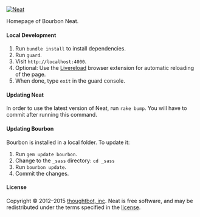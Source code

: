 [![Neat](http://images.thoughtbot.com/bourbon/neat-logo.svg)](http://neat.bourbon.io)

Homepage of Bourbon Neat.

#### Local Development
1. Run `bundle install` to install dependencies.
2. Run `guard`.
3. Visit `http://localhost:4000`.
4. Optional: Use the [Livereload](//livereload.com) browser extension for automatic reloading of the page.
5. When done, type `exit` in the guard console.

#### Updating Neat

In order to use the latest version of Neat, run `rake bump`. You will have to
commit after running this command.

#### Updating Bourbon

Bourbon is installed in a local folder. To update it:

1. Run `gem update bourbon`.
2. Change to the `_sass` directory: `cd _sass`
3. Run `bourbon update`.
4. Commit the changes.

#### License

Copyright © 2012–2015 [thoughtbot, inc](http://thoughtbot.com). Neat is free software, and may be redistributed under the terms specified in the [license](LICENSE.md).
